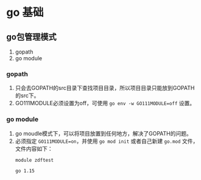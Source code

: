 # go 基础

## go包管理模式
1. gopath
2. go module

### gopath
1. 只会去GOPATH的src目录下查找项目目录，所以项目目录只能放到GOPATH的src下。
2. GO111MODULE必须设置为off，可使用 `go env -w GO111MODULE=off` 设置。

### go module
1. go moudle模式下，可以将项目放置到任何地方，解决了GOPATH的问题。
2. 必须指定 `GO111MODULE=on`，并使用 `go mod init` 或者自己新建 `go.mod` 文件，文件内容如下：
    ```
    module zdftest

    go 1.15
    ```